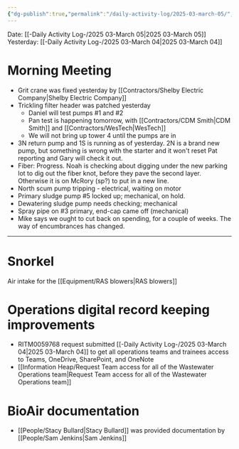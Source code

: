 ```yaml
---
{"dg-publish":true,"permalink":"/daily-activity-log/2025-03-march-05/","noteIcon":"","created":"2025-03-05T07:26:54.419-06:00"}
---
```


Date: [[-Daily Activity Log-/2025 03-March 05\|2025 03-March 05]]
Yesterday: [[-Daily Activity Log-/2025 03-March 04\|2025 03-March 04]] 

# Morning Meeting
- Grit crane was fixed yesterday by [[Contractors/Shelby Electric Company\|Shelby Electric Company]]
- Trickling filter header was patched yesterday
	- Daniel will test pumps #1 and #2
	- Pan test is happening tomorrow, with [[Contractors/CDM Smith\|CDM Smith]] and [[Contractors/WesTech\|WesTech]]
	- We will not bring up tower 4 until the pumps are in
- 3N return pump and 1S is running as of yesterday. 2N is a brand new pump, but something is wrong with the starter and it won't reset Pat reporting and Gary will check it out.
- Fiber: Progress. Noah is checking about digging under the new parking lot to dig out the fiber knot, before they pave the second layer. Otherwise it is on McRory (sp?) to put in a new line.
- North scum pump tripping - electrical, waiting on motor
- Primary sludge pump #5 locked up; mechanical, on hold.
- Dewatering sludge pump needs checking; mechanical
- Spray pipe on #3 primary, end-cap came off (mechanical) 
- Mike says we ought to cut back on spending, for a couple of weeks. The way of encumbrances has changed.


---
# Snorkel
Air intake for the [[Equipment/RAS blowers\|RAS blowers]] 

# Operations digital record keeping improvements
- RITM0059768 request submitted [[-Daily Activity Log-/2025 03-March 04\|2025 03-March 04]] to get all operations teams and trainees access to Teams, OneDrive, SharePoint, and OneNote
- [[Information Heap/Request Team access for all of the Wastewater Operations team\|Request Team access for all of the Wastewater Operations team]]

# BioAir documentation
- [[People/Stacy Bullard\|Stacy Bullard]] was provided documentation by [[People/Sam Jenkins\|Sam Jenkins]]